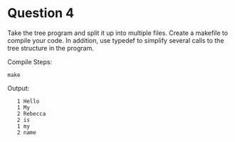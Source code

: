 # Question 4

Take the tree program and split it up into multiple files. Create a makefile to compile your code. In addition, use typedef to simplify several calls to the tree structure in the program.

Compile Steps:

	make

Output:

	   1 Hello
	   1 My
	   2 Rebecca
	   2 is
	   1 my
	   2 name

